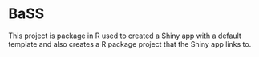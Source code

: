 # BaSS
This project is package in R used to created a Shiny app with a default template and also creates a R package project that the Shiny app links to.
